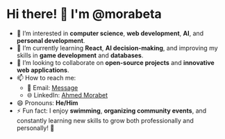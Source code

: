 # Hi there! 👋 I'm @morabeta

- 👀 I’m interested in **computer science**, **web development**, **AI**, and **personal development**.  
- 🌱 I’m currently learning **React**, **AI decision-making**, and improving my skills in **game development** and **databases**.  
- 💞️ I’m looking to collaborate on **open-source projects** and **innovative web applications**.  
- 📫 How to reach me:  
  - 📧 Email: [Message](morabet211@gmail.com)  
  - 🌐 LinkedIn: [Ahmed Morabet](https://www.linkedin.com/in/ahmedmorabet/)  
- 😄 Pronouns: **He/Him**  
- ⚡ Fun fact: I enjoy **swimming**, **organizing community events**, and constantly learning new skills to grow both professionally and personally! 🚀  

<!---
morabeta/morabeta is a ✨ special ✨ repository because its `README.md` (this file) appears on your GitHub profile.
You can click the Preview link to take a look at your changes.
--->
